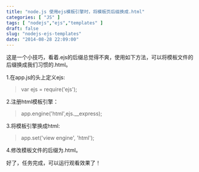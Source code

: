 ```yaml
---
title: "node.js 使用ejs模板引擎时，将模板页后缀换成.html"
categories: [ "JS" ]
tags: [ "nodejs","ejs","templates" ]
draft: false
slug: "nodejs-ejs-templates"
date: "2014-08-28 22:09:00"
---
```


这是一个小技巧，看着.ejs的后缀总觉得不爽，使用如下方法，可以将模板文件的后缀换成我们习惯的.html。

1.在app.js的头上定义ejs:
>var ejs = require('ejs');


<!--more-->


2.注册html模板引擎：
>app.engine('html',ejs.__express);

3.将模板引擎换成html:
>app.set('view engine', 'html');

4.修改模板文件的后缀为.html。

好了，任务完成，可以运行观看效果了！